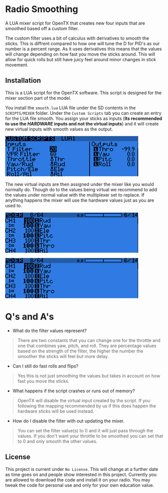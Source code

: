 # Radio Smoothing
A LUA mixer script for OpenTX that creates new four inputs that are smoothed based off a custom filter.

The custom filter uses a bit of calculus with derivatives to smooth the sticks.
This is diffrent compared to how one will tune the D for PID's as our number is a percent range.
As it uses derivatives this means that the values will change depending on how fast you move the sticks around.
This will allow for quick rolls but still have juicy feel around minor changes in stick movement.


## Installation
This is a LUA script for the OpenTX software.
This script is designed for the mixer section part of the model.

You install the `smooth.lua` LUA file under the SD contents in the `SCRIPTS/MIXER` folder.
Under the `Custom Scripts` tab you can create an entry for the LUA file smooth.
You assign your sticks as inputs (**Its recommended to use the *HARDWARE* inputs and not the virtual inputs**) and it will create new virtual inputs with smooth values as the output.

![Custom Scripts Tab](./docs/custom-scripts.png)

The new virtual inputs are then assigned under the mixer like you would normally do.
Though do to the values being virtual we recommend to add the values under normal value with the multiplexer set to replace.
If anything happens the mixer will use the hardware values just as you are used to.

![Mixer 1](./docs/mixer-1.png)

![Mixer 2](./docs/mixer-1.png)


# Q's and A's
- What do the filter values represent?
> There are two constants that you can change one for the throttle and one that combines yaw, pitch, and roll.
> They are percentage values based on the strength of the filter, the higher the number the smoother the sticks will feel but more delay.

- Can I still do fast rolls and flips?
> Yes this is not just smoothing the values but takes in account on how fast you move the sticks.

- What happens if the script crashes or runs out of memory?
> OpenTX will disable the virtual input created by the script.
> If you following the mapping recommended by us if this does happen the hardware sticks will be used instead.

- How do I disable the filter with out updating the mixer.
> You can set the filter value(s) to 0 and it will just pass through the values.
> If you don't want your throttle to be smoothed you can set that to 0 and only smooth the other values.

## License
This project is current under `No License`.
This will change at a further date as time goes on and people show interested in this project.
Currently you are allowed to download the code and install it on your radio.
You may tweak the code for personal use and only for your own education value.
